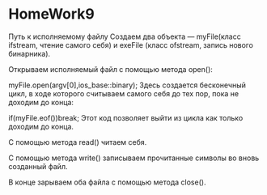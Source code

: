 # HomeWork9
Путь к исполняемому файлу
 Создаем два объекта — myFile(класс ifstream, чтение самого себя) и exeFile (класс ofstream, запись нового бинарника).

Открываем исполняемый файл с помощью метода open():

myFile.open(argv[0],ios_base::binary);
Здесь создается бесконечный цикл, в ходе которого считываем самого себя до тех пор, пока не доходим до конца:

if(myFile.eof())break;
Этот код позволяет выйти из цикла как только доходим до конца.

С помощью метода read() читаем себя.

С помощью метода write() записываем прочитанные символы во вновь созданный файл.

В конце зарываем оба файла с помощью метода close().
